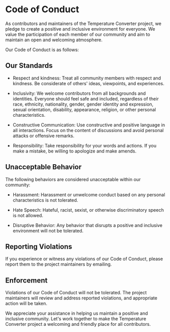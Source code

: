 # Code of Conduct

As contributors and maintainers of the Temperature Converter project, we pledge to create a positive and inclusive environment for everyone. We value the participation of each member of our community and aim to maintain an open and welcoming atmosphere.

Our Code of Conduct is as follows:

## Our Standards

- Respect and kindness: Treat all community members with respect and kindness. Be considerate of others' ideas, viewpoints, and experiences.

- Inclusivity: We welcome contributors from all backgrounds and identities. Everyone should feel safe and included, regardless of their race, ethnicity, nationality, gender, gender identity and expression, sexual orientation, disability, appearance, religion, or other personal characteristics.

- Constructive Communication: Use constructive and positive language in all interactions. Focus on the content of discussions and avoid personal attacks or offensive remarks.

- Responsibility: Take responsibility for your words and actions. If you make a mistake, be willing to apologize and make amends.

## Unacceptable Behavior

The following behaviors are considered unacceptable within our community:

- Harassment: Harassment or unwelcome conduct based on any personal characteristics is not tolerated.

- Hate Speech: Hateful, racist, sexist, or otherwise discriminatory speech is not allowed.

- Disruptive Behavior: Any behavior that disrupts a positive and inclusive environment will not be tolerated.

## Reporting Violations

If you experience or witness any violations of our Code of Conduct, please report them to the project maintainers by emailing.

## Enforcement

Violations of our Code of Conduct will not be tolerated. The project maintainers will review and address reported violations, and appropriate action will be taken.

We appreciate your assistance in helping us maintain a positive and inclusive community. Let's work together to make the Temperature Converter project a welcoming and friendly place for all contributors.
